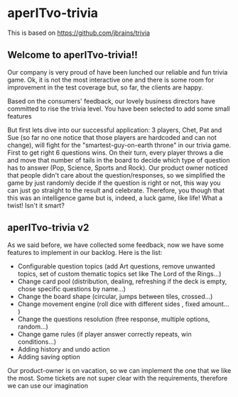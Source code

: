 # aperITvo-trivia

This is based on https://github.com/jbrains/trivia

## Welcome to aperITvo-trivia!!

Our company is very proud of have been lunched our reliable and fun trivia game. Ok, it is not the most interactive one and there is some room for improvement in the test coverage but, so far, the clients are happy.

Based on the consumers' feedback, our lovely business directors have committed to rise the trivia level. You have been selected to add some small features

But first lets dive into our successful application: 3 players, Chet, Pat and Sue (so far no one notice that those players are hardcoded and can not change), will fight for the "smartest-guy-on-earth throne" in our trivia game. First to get right 6 questions wins. On their turn, every player throws a die and move that number of tails in the board to decide which type of question has to answer (Pop, Science, Sports and Rock). Our product owner noticed that people didn't care about the question/responses, so we simplified the game by just randomly decide if the question is right or not, this way you can just go straight to the result and celebrate. Therefore, you though that this was an intelligence game but is, indeed, a luck game, like life! What a twist! Isn't it smart?

## aperITvo-trivia v2

As we said before, we have collected some feedback, now we have some features to implement in our backlog. Here is the list:

- Configurable question topics (add Art questions, remove unwanted topics, set of custom thematic topics set like The Lord of the Rings...)
- Change card pool (distribution, dealing, refreshing if the deck is empty, chose specific questions by name...)
- Change the board shape (circular, jumps between tiles, crossed...)
- Change movement engine (roll dice with different sides , fixed amount... )
- Change the questions resolution (free response, multiple options, random...)
- Change game rules (if player answer correctly repeats, win conditions...)
- Adding history and undo action
- Adding saving option

Our product-owner is on vacation, so we can implement the one that we like the most. Some tickets are not super clear with the requirements, therefore we can use our imagination